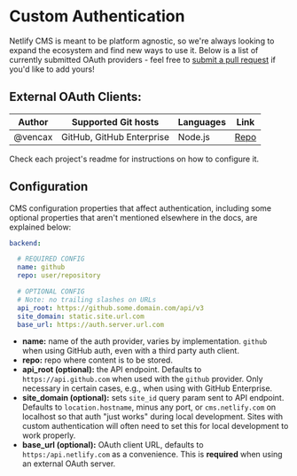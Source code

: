 # Custom Authentication

Netlify CMS is meant to be platform agnostic, so we're always looking to expand the ecosystem and find new ways to use it. Below is a list of currently submitted OAuth providers - feel free to [submit a pull request](https://github.com/netlify/netlify-cms/blob/master/CONTRIBUTING.md) if you'd like to add yours!

## External OAuth Clients:
| Author     | Supported Git hosts       | Languages | Link                                                                |
|------------|---------------------------|-----------|---------------------------------------------------------------------|
| @vencax    | GitHub, GitHub Enterprise | Node.js   | [Repo](https://github.com/vencax/netlify-cms-github-oauth-provider) |

Check each project's readme for instructions on how to configure it.

## Configuration
CMS configuration properties that affect authentication, including some optional properties that aren't mentioned elsewhere in the docs, are explained below:

```yaml
backend:

  # REQUIRED CONFIG
  name: github
  repo: user/repository

  # OPTIONAL CONFIG
  # Note: no trailing slashes on URLs
  api_root: https://github.some.domain.com/api/v3
  site_domain: static.site.url.com
  base_url: https://auth.server.url.com
```

* **name:** name of the auth provider, varies by implementation. `github` when using GitHub auth, even with a third party auth client.
* **repo:** repo where content is to be stored.
* **api_root (optional):** the API endpoint. Defaults to `https://api.github.com` when used with the `github` provider. Only necessary in certain cases, e.g., when using with GitHub Enterprise.
* **site_domain (optional):** sets `site_id` query param sent to API endpoint. Defaults to `location.hostname`, minus any port, or `cms.netlify.com` on localhost so that auth "just works" during local development. Sites with custom authentication will often need to set this for local development to work properly.
* **base_url (optional):** OAuth client URL, defaults to `https:/api.netlify.com` as a convenience. This is **required** when using an external OAuth server.
